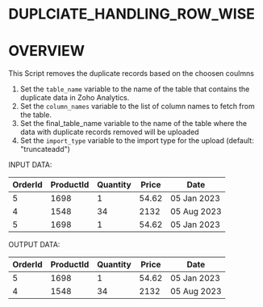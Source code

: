 # DUPLCIATE_HANDLING_ROW_WISE

# OVERVIEW
This Script removes the duplicate records based on the choosen coulmns

1. Set the `table_name` variable to the name of the table that contains the duplicate data in Zoho Analytics.
2. Set the `column_names` variable to the list of column names to fetch from the table.
3. Set the final_table_name variable to the name of the table where the data with duplicate records removed will be uploaded
4. Set the `import_type` variable to the import type for the upload (default: "truncateadd")


INPUT DATA:

| OrderId | ProductId | Quantity | Price | Date        |
|---------|-----------|----------|-------|-------------|
| 5       | 1698      | 1        | 54.62 | 05 Jan 2023 |
| 4       | 1548      | 34       | 2132  | 05 Aug 2023 |
| 5       | 1698      | 1        | 54.62 | 05 Jan 2023 |


OUTPUT DATA:

| OrderId | ProductId | Quantity | Price | Date        |
|---------|-----------|----------|-------|-------------|
| 5       | 1698      | 1        | 54.62 | 05 Jan 2023 |
| 4       | 1548      | 34       | 2132  | 05 Aug 2023 |


